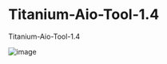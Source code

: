 # Titanium-Aio-Tool-1.4
Titanium-Aio-Tool-1.4


![image](https://github.com/noradlb1/Titanium-Aio-Tool-1.4/assets/74623428/c99505c4-02a2-483f-8ba0-40172b1ee6fb)
